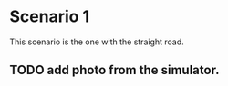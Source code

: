 # Scenario 1

This scenario is the one with the straight road.

## TODO add photo from the simulator.
